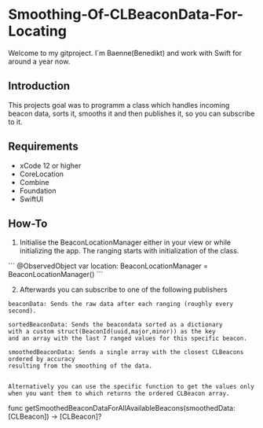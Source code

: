 # Smoothing-Of-CLBeaconData-For-Locating
Welcome to my gitproject. I´m Baenne(Benedikt) and work with Swift for around a year now.

## Introduction
This projects goal was to programm a class which handles incoming beacon data, sorts it, smooths it and then publishes it, so you can subscribe to it.

## Requirements

- xCode 12 or higher
- CoreLocation
- Combine
- Foundation
- SwiftUI

## How-To

1. Initialise the BeaconLocationManager either in your view or while initializing the app. The ranging starts with initialization of the class.

´´´
@ObservedObject var location: BeaconLocationManager = BeaconLocationManager()
´´´

2. Afterwards you can subscribe to one of the following publishers

```
beaconData: Sends the raw data after each ranging (roughly every second).
```
```
sortedBeaconData: Sends the beacondata sorted as a dictionary 
with a custom struct(BeaconId(uuid,major,minor)) as the key 
and an array with the last 7 ranged values for this specific beacon.
```
```
smoothedBeaconData: Sends a single array with the closest CLBeacons ordered by accuracy 
resulting from the smoothing of the data.


Alternatively you can use the specific function to get the values only when you want them to which returns the ordered CLBeacon array.
```
func getSmoothedBeaconDataForAllAvailableBeacons(smoothedData: [CLBeacon]) -> [CLBeacon]? 
```


